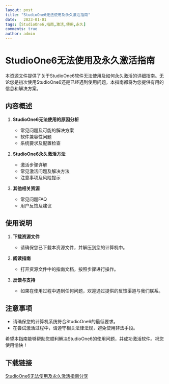 ```yaml
---
layout: post
title: "StudioOne6无法使用及永久激活指南"
date:   2023-01-01
tags: [StudioOne6,指南,激活,使用,永久]
comments: true
author: admin
---
```

# StudioOne6无法使用及永久激活指南

本资源文件提供了关于StudioOne6软件无法使用及如何永久激活的详细指南。无论您是初次使用StudioOne6还是已经遇到使用问题，本指南都将为您提供有用的信息和解决方案。

## 内容概述

1. **StudioOne6无法使用的原因分析**
   - 常见问题及可能的解决方案
   - 软件兼容性问题
   - 系统要求及配置检查

2. **StudioOne6永久激活方法**
   - 激活步骤详解
   - 常见激活问题及解决方法
   - 注意事项及风险提示

3. **其他相关资源**
   - 常见问题FAQ
   - 用户反馈及建议

## 使用说明

1. **下载资源文件**
   - 请确保您已下载本资源文件，并解压到您的计算机中。

2. **阅读指南**
   - 打开资源文件中的指南文档，按照步骤进行操作。

3. **反馈与支持**
   - 如果在使用过程中遇到任何问题，欢迎通过提供的反馈渠道与我们联系。

## 注意事项

- 请确保您的计算机系统符合StudioOne6的最低要求。
- 在尝试激活过程中，请遵守相关法律法规，避免使用非法手段。

希望本指南能够帮助您顺利解决StudioOne6的使用问题，并成功激活软件。祝您使用愉快！

## 下载链接

[StudioOne6无法使用及永久激活指南分享](https://pan.quark.cn/s/60bb44e04e8a)